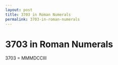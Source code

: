 ```yaml
---
layout: post
title: 3703 in Roman Numerals
permalink: 3703-in-roman-numerals
---
```


# 3703 in Roman Numerals

3703 = MMMDCCIII
